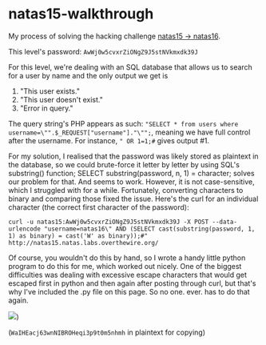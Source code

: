 # natas15-walkthrough
My process of solving the hacking challenge [natas15 -> natas16](http://natas15.natas.labs.overthewire.org/index.php).

This level's password: `AwWj0w5cvxrZiONgZ9J5stNVkmxdk39J`

For this level, we're dealing with an SQL database that allows us to search for a user by name and the only output we get is

1. "This user exists."
2. "This user doesn't exist."
3. "Error in query."

The query string's PHP appears as such: `"SELECT * from users where username=\"".$_REQUEST["username"]."\"";`, meaning we have full control after the username. For instance, `" OR 1=1;#` gives output #1.

For my solution, I realised that the password was likely stored as plaintext in the database, so we could brute-force it letter by letter by using SQL's substring() function; SELECT substring(password, n, 1) = character; solves our problem for that. And seems to work. However, it is not case-sensitive, which I struggled with for a while. Fortunately, converting characters to binary and comparing those fixed the issue. Here's the curl for an individual character (the correct first character of the password):

`curl -u natas15:AwWj0w5cvxrZiONgZ9J5stNVkmxdk39J -X POST --data-urlencode "username=natas16\" AND (SELECT cast(substring(password, 1, 1) as binary) = cast('W' as binary));#" http://natas15.natas.labs.overthewire.org/`

Of course, you wouldn't do this by hand, so I wrote a handy little python program to do this for me, which worked out nicely. One of the biggest difficulties was dealing with excessive escape characters that would get escaped first in python and then again after posting through curl, but that's why I've included the .py file on this page. So no one. ever. has to do that again.

![](https://i.imgur.com/1p7kE73.png))

(`WaIHEacj63wnNIBROHeqi3p9t0m5nhmh` in plaintext for copying)

